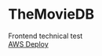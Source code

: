 # TheMovieDB
Frontend technical test <br>
[AWS Deploy](https://main.d3su9opfuhaukz.amplifyapp.com/login)

